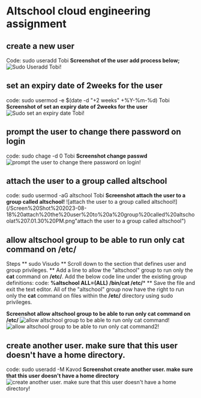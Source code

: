 # Altschool cloud engineering assignment

## create a new user
Code: sudo useradd Tobi
**Screenshot of the user add process below;**
![Sudo Useradd Tobi!](/Screen%20Shot%20Vagrantfile%20useradd%202023-08-18%20at%205.58.00%20PM.png "Sudo Useradd Tobi")

## set an expiry date of 2weeks for the user
code: sudo usermod -e $(date -d "+2 weeks" +%Y-%m-%d) Tobi
**Screenshot of set an expiry date of 2weeks for the user**
![Sudo set an expiry date Tobi!](/set%20an%20expiry%20date%20of%202weeks%20for%20the%20user.png "Sudo expiry date set for Tobi")

## prompt the user to change there password on login
code: sudo chage -d 0 Tobi
**Screenshot change passwd**
![prompt the user to change there password on login!](/Screen%20Shot%202023-08-18%20Change%20passed%20at%206.57.18%20PM.png "Sudo change passwd")


## attach the user to a group called altschool
code: sudo usermod -aG altschool Tobi
**Screenshot attach the user to a group called altschool!**
![attach the user to a group called altschool!](/Screen%20Shot%202023-08-18%20attach%20the%20user%20to%20a%20group%20called%20altschoolat%207.01.30%20PM.png"attach the user to a group called altschool")

## allow altschool group to be able to run only cat command on /etc/
Steps
** sudo Visudo
** Scroll down to the section that defines user and group privileges. 
** Add a line to allow the "altschool" group to run only the **cat** command on **/etc/**. Add the below code line under the existing group definitions:
code: **%altschool ALL=(ALL) /bin/cat /etc/***
** Save the file and exit the text editor.
All of the "altschool" group now have the right to run only the **cat** command on files within the **/etc/** directory using sudo privileges.

**Screenshot allow altschool group to be able to run only cat command on /etc/**
![allow altschool group to be able to run only cat command!](/Screen%20Shot%202023-08-18%20allow%20altschool%20group%20to%20be%20able%20to%20run%20only%20cat%20command%20on%20%3Aetc%3A%201%20at%207.16.13%20PM.png "allow altschool group to be able to run only cat command")
![allow altschool group to be able to run only cat command2!](/Screen%20Shot%202023-08-18%20allow%20altschool%20group%20to%20be%20able%20to%20run%20only%20cat%20command%20on%20%3Aetc%3A%202%20at%207.18.08%20PM.png "allow altschool group to be able to run only cat command2")


## create another user. make sure that this user doesn't have a home directory.
 code: sudo useradd -M Kavod
 **Screenshot create another user. make sure that this user doesn't have a home directory**
 ![create another user. make sure that this user doesn't have a home directory!](/Screen%20Shot%202023-08-18%20create%20another%20user.%20make%20sure%20that%20this%20user%20doesn't%20have%20a%20home%20directory%20at%207.27.38%20PM.png "create another user. make sure that this user doesn't have a home directory")
